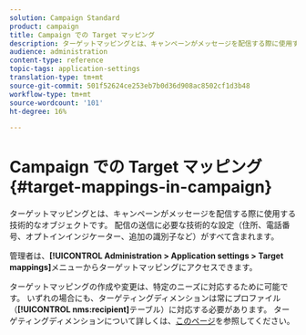 ```yaml
---
solution: Campaign Standard
product: campaign
title: Campaign での Target マッピング
description: ターゲットマッピングとは、キャンペーンがメッセージを配信する際に使用する技術的なオブジェクトです。 配信の送信に必要な技術的な設定がすべて含まれます。
audience: administration
content-type: reference
topic-tags: application-settings
translation-type: tm+mt
source-git-commit: 501f52624ce253eb7b0d36d908ac8502cf1d3b48
workflow-type: tm+mt
source-wordcount: '101'
ht-degree: 16%

---
```



# Campaign での Target マッピング{#target-mappings-in-campaign}

ターゲットマッピングとは、キャンペーンがメッセージを配信する際に使用する技術的なオブジェクトです。 配信の送信に必要な技術的な設定（住所、電話番号、オプトインインジケーター、追加の識別子など）がすべて含まれます。

管理者は、**[!UICONTROL Administration > Application settings > Target mappings]**&#x200B;メニューからターゲットマッピングにアクセスできます。

ターゲットマッピングの作成や変更は、特定のニーズに対応するために可能です。 いずれの場合にも、ターゲティングディメンションは常にプロファイル（**[!UICONTROL nms:recipient]**&#x200B;テーブル）に対応する必要があります。 ターゲティングディメンションについて詳しくは、[このページ](../../automating/using/query.md#targeting-dimensions-and-resources)を参照してください。
